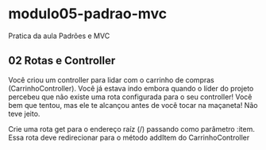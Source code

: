 # modulo05-padrao-mvc

Pratica da aula Padrões e MVC

## 02 Rotas e Controller

Você criou um controller para lidar com o carrinho de compras (CarrinhoController). Você já estava indo embora quando o líder do projeto percebeu que não existe uma rota configurada para o seu controller! Você bem que tentou, mas ele te alcançou antes de você tocar na maçaneta! Não teve jeito.

Crie uma rota get para o endereço raíz (/) passando como parâmetro :item. Essa rota deve redirecionar para o método addItem do CarrinhoController